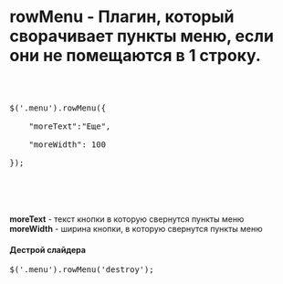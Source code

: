 # rowMenu - Плагин, который сворачивает пункты меню, если они не помещаются в 1 строку.
<br>
<br>
<pre>
$('.menu').rowMenu({<br>
&nbsp;&nbsp;&nbsp;&nbsp;"moreText":"Еще",<br>
&nbsp;&nbsp;&nbsp;&nbsp;"moreWidth": 100<br>
});
</pre>
<br>
<br>
<br>
<br>
<b>moreText</b> - текст кнопки в которую свернутся пункты меню
<br>
<b>moreWidth</b> - ширина кнопки, в которую свернутся пункты меню
<br>
<h4>Дестрой слайдера</h4>
<pre>$('.menu').rowMenu('destroy');</pre>

